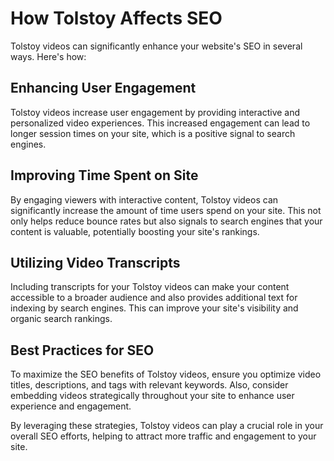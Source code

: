 # How Tolstoy Affects SEO

Tolstoy videos can significantly enhance your website's SEO in several ways. Here's how:

## Enhancing User Engagement
Tolstoy videos increase user engagement by providing interactive and personalized video experiences. This increased engagement can lead to longer session times on your site, which is a positive signal to search engines.

## Improving Time Spent on Site
By engaging viewers with interactive content, Tolstoy videos can significantly increase the amount of time users spend on your site. This not only helps reduce bounce rates but also signals to search engines that your content is valuable, potentially boosting your site's rankings.

## Utilizing Video Transcripts
Including transcripts for your Tolstoy videos can make your content accessible to a broader audience and also provides additional text for indexing by search engines. This can improve your site's visibility and organic search rankings.

## Best Practices for SEO
To maximize the SEO benefits of Tolstoy videos, ensure you optimize video titles, descriptions, and tags with relevant keywords. Also, consider embedding videos strategically throughout your site to enhance user experience and engagement.

By leveraging these strategies, Tolstoy videos can play a crucial role in your overall SEO efforts, helping to attract more traffic and engagement to your site.